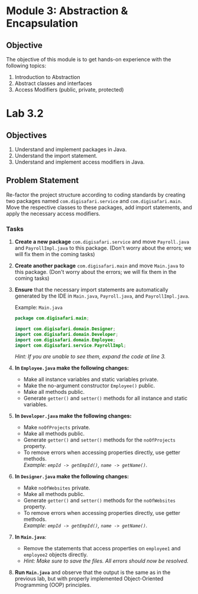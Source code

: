 # Module 3: Abstraction & Encapsulation

## Objective
The objective of this module is to get hands-on experience with the following topics:
1. Introduction to Abstraction
2. Abstract classes and interfaces
3. Access Modifiers (public, private, protected)


# Lab 3.2

## Objectives
1. Understand and implement packages in Java.
2. Understand the import statement.
3. Understand and implement access modifiers in Java.

## Problem Statement
Re-factor the project structure according to coding standards by creating two packages named `com.digisafari.service` and `com.digisafari.main`. Move the respective classes to these packages, add import statements, and apply the necessary access modifiers.

### Tasks
1. **Create a new package** `com.digisafari.service` and move `Payroll.java` and `PayrollImpl.java` to this package. (Don't worry about the errors; we will fix them in the coming tasks)
2. **Create another package** `com.digisafari.main` and move `Main.java` to this package. (Don't worry about the errors; we will fix them in the coming tasks)
3. **Ensure** that the necessary import statements are automatically generated by the IDE in `Main.java`, `Payroll.java`, and `PayrollImpl.java`.

    Example: `Main.java`
    ```java
    package com.digisafari.main;

    import com.digisafari.domain.Designer;
    import com.digisafari.domain.Developer;
    import com.digisafari.domain.Employee;
    import com.digisafari.service.PayrollImpl;
    ```
    *Hint: If you are unable to see them, expand the code at line 3.*

4. **In `Employee.java` make the following changes:**
   - Make all instance variables and static variables private.
   - Make the no-argument constructor `Employee()` public.
   - Make all methods public.
   - Generate `getter()` and `setter()` methods for all instance and static variables.

5. **In `Developer.java` make the following changes:**
   - Make `noOfProjects` private.
   - Make all methods public.
   - Generate `getter()` and `setter()` methods for the `noOfProjects` property.
   - To remove errors when accessing properties directly, use getter methods.  
     *Example: `empId -> getEmpId()`, `name -> getName()`.*

6. **In `Designer.java` make the following changes:**
   - Make `noOfWebsites` private.
   - Make all methods public.
   - Generate `getter()` and `setter()` methods for the `noOfWebsites` property.
   - To remove errors when accessing properties directly, use getter methods.  
     *Example: `empId -> getEmpId()`, `name -> getName()`.*

7. **In `Main.java`**:
   - Remove the statements that access properties on `employee1` and `employee2` objects directly.
   - *Hint: Make sure to save the files. All errors should now be resolved.*

8. **Run `Main.java`** and observe that the output is the same as in the previous lab, but with properly implemented Object-Oriented Programming (OOP) principles.
